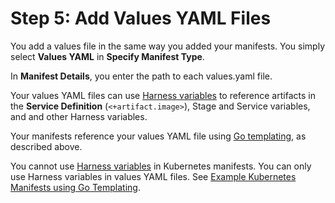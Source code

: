 # Step 5: Add Values YAML Files

You add a values file in the same way you added your manifests. You simply select **Values YAML** in **Specify Manifest Type**.

In **Manifest Details**, you enter the path to each values.yaml file.

Your values YAML files can use [Harness variables](../../../platform/12_Variables-and-Expressions/harness-variables.md) to reference artifacts in the **Service Definition** (`<+artifact.image>`), Stage and Service variables, and and other Harness variables.

Your manifests reference your values YAML file using [Go templating](https://godoc.org/text/template), as described above.

You cannot use [Harness variables](../../../platform/12_Variables-and-Expressions/harness-variables.md) in Kubernetes manifests. You can only use Harness variables in values YAML files. See [Example Kubernetes Manifests using Go Templating](../../cd-technical-reference/cd-k8s-ref/example-kubernetes-manifests-using-go-templating.md).

